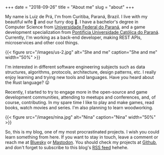 +++
date = "2018-09-26"
title = "About me"
slug = "about"
+++

My name is Luiz de Prá, I'm from Curitiba, Paraná, Brazil. I live with my beautiful wife :woman: and our furry dog :dog:. I have a bachelor's degree in Computer Science from [Universidade Federal do Paraná][ufpr], and a game development specialization from [Pontifícia Universidade Católica do Paraná][pucpr]. Currently, I'm working as a back-end developer, making REST APIs, microservices and other cool things.

{{< figure src="/images/us-2.jpg" alt="She and me" caption="She and me" width="50%" >}}


I'm interested in different software engineering subjects such as data structures, algorithms, protocols, architecture, design patterns, etc. I really enjoy learning and trying new tools and languages. Have you heard about the Rust language? :stuck_out_tongue:

Recently, I started to try to engage more in the open-source and game development communities, attending to meetups and conferences, and, of course, contributing. In my spare time I like to play and make games, read books, watch movies and series. I'm also planning to learn woodworking.

{{< figure src="/images/nina.jpg" alt="Nina" caption="Nina" width="50%" >}}

So, this is my blog, one of my most procrastinated projects. I wish you could learn something from here. If you want to stay in touch, leave a comment or reach me at [Bluesky][bsky] or [Mastodon][mastodon]. You should check my projects at [Github][github], and don't forget to subscribe to this blog's [RSS feed][feed] hehehe.

[ufpr]: http://www.ufpr.br
[pucpr]: https://www.pucpr.br
[bsky]: https://bsky.app/profile/luizdepra.dev
[mastodon]: https://mastodon.gamedev.place/@luizdepra
[github]: https://github.com/luizdepra
[feed]: /index.xml
